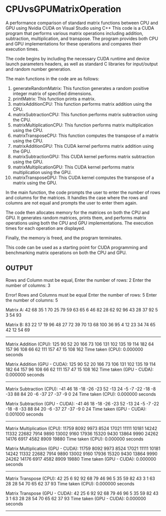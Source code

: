 # CPUvsGPUMatrixOperation
A performance comparison of standard matrix functions between CPU and GPU using Nvidia CUDA on Visual Studio using C++
This code is a CUDA program that performs various matrix operations including addition, subtraction, multiplication, and transpose. The program provides both CPU and GPU implementations for these operations and compares their execution times.

The code begins by including the necessary CUDA runtime and device launch parameters headers, as well as standard C libraries for input/output and random number generation.

The main functions in the code are as follows:

1. generateRandomMatrix: This function generates a random positive integer matrix of specified dimensions.
2. printMatrix: This function prints a matrix.
3. matrixAdditionCPU: This function performs matrix addition using the CPU.
4. matrixSubtractionCPU: This function performs matrix subtraction using the CPU.
5. matrixMultiplicationCPU: This function performs matrix multiplication using the CPU.
6. matrixTransposeCPU: This function computes the transpose of a matrix using the CPU.
7. matrixAdditionGPU: This CUDA kernel performs matrix addition using the GPU.
8. matrixSubtractionGPU: This CUDA kernel performs matrix subtraction using the GPU.
9. matrixMultiplicationGPU: This CUDA kernel performs matrix multiplication using the GPU.
10. matrixTransposeGPU: This CUDA kernel computes the transpose of a matrix using the GPU.

In the main function, the code prompts the user to enter the number of rows and columns for the matrices. It handles the case where the rows and columns are not equal and prompts the user to enter them again.

The code then allocates memory for the matrices on both the CPU and GPU. It generates random matrices, prints them, and performs matrix operations using both the CPU and GPU implementations. The execution times for each operation are displayed.

Finally, the memory is freed, and the program terminates.

This code can be used as a starting point for CUDA programming and benchmarking matrix operations on both the CPU and GPU.

OUTPUT
------

Rows and Column must be equal, Enter the number of rows: 2
Enter the number of columns: 3

Error! Rows and Columns must be equal
Enter the number of rows: 5
Enter the number of columns: 5

Matrix A:
42      68      35      1       70
25      79      59      63      65
6       46      82      28      62
92      96      43      28      37
92      5       3       54      93

Matrix B:
83      22      17      19      96
48      27      72      39      70
13      68      100     36      95
4       12      23      34      74
65      42      12      54      69

------------------------------------------------------------------------


Matrix Addition (CPU):
125     90      52      20      166
73      106     131     102     135
19      114     182     64      157
96      108     66      62      111
157     47      15      108     162
Time taken (CPU): 0.000000 seconds

Matrix Addition (GPU - CUDA):
125     90      52      20      166
73      106     131     102     135
19      114     182     64      157
96      108     66      62      111
157     47      15      108     162
Time taken (GPU - CUDA): 0.000000 seconds

------------------------------------------------------------------------


Matrix Subtraction (CPU):
-41     46      18      -18     -26
-23     52      -13     24      -5
-7      -22     -18     -8      -33
88      84      20      -6      -37
27      -37     -9      0       24
Time taken (CPU): 0.000000 seconds

Matrix Subtraction (GPU - CUDA):
-41     46      18      -18     -26
-23     52      -13     24      -5
-7      -22     -18     -8      -33
88      84      20      -6      -37
27      -37     -9      0       24
Time taken (GPU - CUDA): 0.001000 seconds

------------------------------------------------------------------------


Matrix Multiplication (CPU):
11759   8092    9973    8524    17021
11111   10181   14242   11332   22682
7914    9890    13002   9160    17936
15320   9430    13864   9990    24262
14176   6917    4582    8909    19880
Time taken (CPU): 0.000000 seconds

Matrix Multiplication (GPU - CUDA):
11759   8092    9973    8524    17021
11111   10181   14242   11332   22682
7914    9890    13002   9160    17936
15320   9430    13864   9990    24262
14176   6917    4582    8909    19880
Time taken (GPU - CUDA): 0.000000 seconds

------------------------------------------------------------------------


Matrix Transpose (CPU):
42      25      6       92      92
68      79      46      96      5
35      59      82      43      3
1       63      28      28      54
70      65      62      37      93
Time taken (CPU): 0.000000 seconds

Matrix Transpose (GPU - CUDA):
42      25      6       92      92
68      79      46      96      5
35      59      82      43      3
1       63      28      28      54
70      65      62      37      93
Time taken (GPU - CUDA): 0.000000 seconds

------------------------------------------------------------------------

